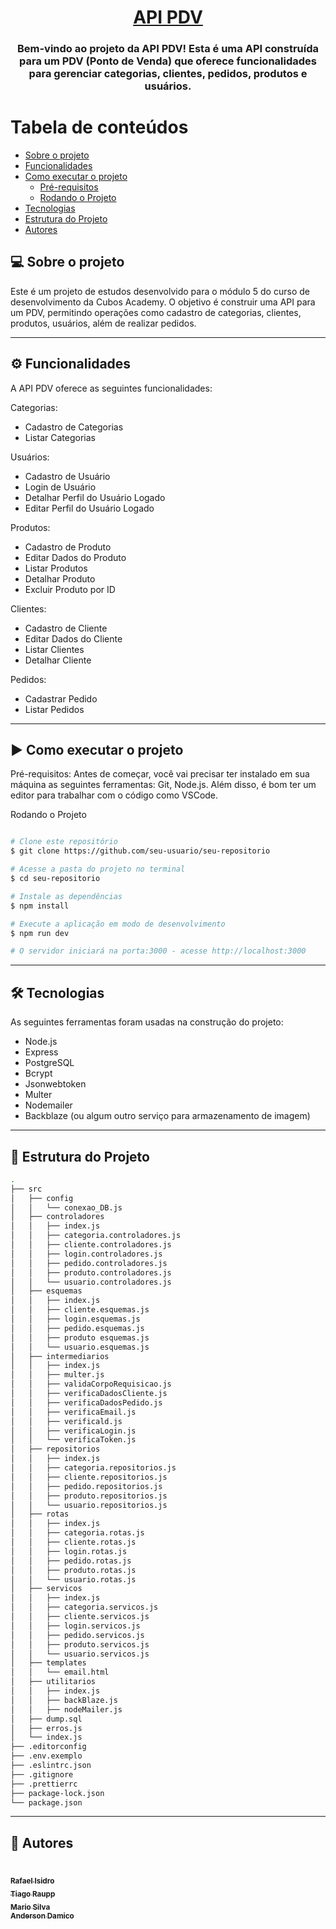 <h1 align="center">
    <a href="#" alt="API PDV"> API PDV </a>
</h1>
<h3 align="center">
    Bem-vindo ao projeto da API PDV! Esta é uma API construída para um PDV (Ponto de Venda) que oferece funcionalidades para gerenciar categorias, clientes, pedidos, produtos e usuários.
</h3>


Tabela de conteúdos
=================
<!--ts-->
   * [Sobre o projeto](#-sobre-o-projeto)
   * [Funcionalidades](#%EF%B8%8F-funcionalidades)
   * [Como executar o projeto](#%EF%B8%8F-como-executar-o-projeto)
     * [Pré-requisitos](#pré-requisitos)
     * [Rodando o Projeto](#rodando-o-projeto)
   * [Tecnologias](#-tecnologias)
   * [Estrutura do Projeto](#-estrutura-do-projeto)
   * [Autores](#-autores)
<!--te-->

## 💻 Sobre o projeto
Este é um projeto de estudos desenvolvido para o módulo 5 do curso de desenvolvimento da Cubos Academy. O objetivo é construir uma API para um PDV, permitindo operações como cadastro de categorias, clientes, produtos, usuários, além de realizar pedidos.

---

## ⚙️ Funcionalidades
A API PDV oferece as seguintes funcionalidades:

Categorias:
- Cadastro de Categorias
- Listar Categorias

Usuários:
- Cadastro de Usuário
- Login de Usuário
- Detalhar Perfil do Usuário Logado
- Editar Perfil do Usuário Logado

Produtos:
- Cadastro de Produto
- Editar Dados do Produto
- Listar Produtos
- Detalhar Produto
- Excluir Produto por ID

Clientes:
- Cadastro de Cliente
- Editar Dados do Cliente
- Listar Clientes
- Detalhar Cliente

Pedidos:
- Cadastrar Pedido
- Listar Pedidos

---

## ▶️ Como executar o projeto
Pré-requisitos:
Antes de começar, você vai precisar ter instalado em sua máquina as seguintes ferramentas:
Git, Node.js.
Além disso, é bom ter um editor para trabalhar com o código como VSCode.

Rodando o Projeto
```bash

# Clone este repositório
$ git clone https://github.com/seu-usuario/seu-repositorio

# Acesse a pasta do projeto no terminal
$ cd seu-repositorio

# Instale as dependências
$ npm install

# Execute a aplicação em modo de desenvolvimento
$ npm run dev

# O servidor iniciará na porta:3000 - acesse http://localhost:3000

```

---

## 🛠 Tecnologias
As seguintes ferramentas foram usadas na construção do projeto:

- Node.js
- Express
- PostgreSQL
- Bcrypt
- Jsonwebtoken
- Multer
- Nodemailer
- Backblaze (ou algum outro serviço para armazenamento de imagem)

---

## 🧱 Estrutura do Projeto

```sh
.
├── src
│   ├── config
│   │   └── conexao_DB.js
│   ├── controladores
│   │   ├── index.js
│   │   ├── categoria.controladores.js
│   │   ├── cliente.controladores.js
│   │   ├── login.controladores.js
│   │   ├── pedido.controladores.js
│   │   ├── produto.controladores.js
│   │   └── usuario.controladores.js
│   ├── esquemas
│   │   ├── index.js
│   │   ├── cliente.esquemas.js
│   │   ├── login.esquemas.js
│   │   ├── pedido.esquemas.js
│   │   ├── produto esquemas.js
│   │   └── usuario.esquemas.js
│   ├── intermediarios
│   │   ├── index.js
│   │   ├── multer.js
│   │   ├── validaCorpoRequisicao.js
│   │   ├── verificaDadosCliente.js
│   │   ├── verificaDadosPedido.js
│   │   ├── verificaEmail.js
│   │   ├── verificald.js
│   │   ├── verificaLogin.js
│   │   └── verificaToken.js
│   ├── repositorios
│   │   ├── index.js
│   │   ├── categoria.repositorios.js
│   │   ├── cliente.repositorios.js
│   │   ├── pedido.repositorios.js
│   │   ├── produto.repositorios.js
│   │   └── usuario.repositorios.js
│   ├── rotas
│   │   ├── index.js
│   │   ├── categoria.rotas.js
│   │   ├── cliente.rotas.js
│   │   ├── login.rotas.js
│   │   ├── pedido.rotas.js
│   │   ├── produto.rotas.js
│   │   └── usuario.rotas.js
│   ├── servicos
│   │   ├── index.js
│   │   ├── categoria.servicos.js
│   │   ├── cliente.servicos.js
│   │   ├── login.servicos.js
│   │   ├── pedido.servicos.js
│   │   ├── produto.servicos.js
│   │   └── usuario.servicos.js
│   ├── templates
│   │   └── email.html
│   ├── utilitarios
│   │   ├── index.js
│   │   ├── backBlaze.js
│   │   ├── nodeMailer.js
│   ├── dump.sql
│   ├── erros.js
│   └── index.js
├── .editorconfig
├── .env.exemplo
├── .eslintrc.json
├── .gitignore
├── .prettierrc
├── package-lock.json
└── package.json

```

---
## 🦸 Autores
<a href="https://github.com/rafael-isidro">
    <br />
    <sub><b>Rafael Isidro</b></sub>
</a>
<a href="https://github.com/tiraupp">
    <br />
    <sub><b>Tiago Raupp</b></sub>
</a> 
<a href="https://github.com/mariosilva81">
    <br />
    <sub><b>Mario Silva</b></sub>
</a>
<a href="https://github.com/AndersonDamico">
    <br />
    <sub><b>Anderson Damico</b></sub>
</a>
